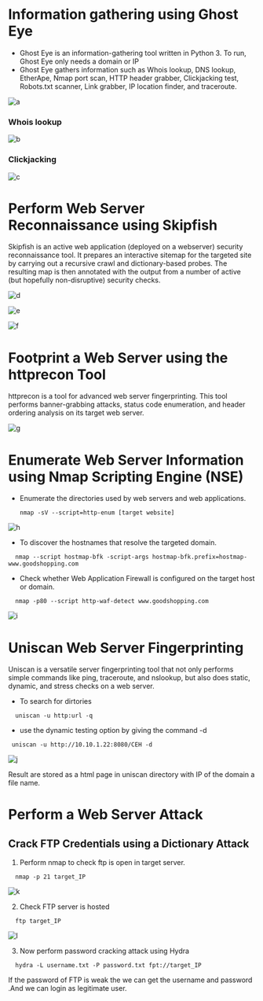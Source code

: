 # Information gathering using Ghost Eye
+ Ghost Eye is an information-gathering tool written in Python 3. To run, Ghost Eye only needs a domain or IP
+ Ghost Eye gathers information such as Whois lookup, DNS lookup, EtherApe, Nmap port scan, HTTP header grabber, Clickjacking test, Robots.txt scanner, Link grabber, IP location finder, and traceroute.

![a](https://github.com/Kr1shna02/Hack_Flow/assets/117007783/404d0d91-3ff5-43a8-b639-7483cdca8a71)

### Whois lookup
![b](https://github.com/Kr1shna02/Hack_Flow/assets/117007783/1c3bc55d-463b-49d7-8088-afab3cec3a78)

### Clickjacking 

![c](https://github.com/Kr1shna02/Hack_Flow/assets/117007783/7f07a94a-a5fb-43d7-be39-255707844fa3)


# Perform Web Server Reconnaissance using Skipfish

Skipfish is an active web application (deployed on a webserver) security reconnaissance tool. It prepares an interactive sitemap for the targeted site by carrying out a recursive crawl and dictionary-based probes. The resulting map is then annotated with the output from a number of active (but hopefully non-disruptive) security checks.


![d](https://github.com/Kr1shna02/Hack_Flow/assets/117007783/cf4b685f-89a5-4a87-a34e-51cbd8c55d98)

![e](https://github.com/Kr1shna02/Hack_Flow/assets/117007783/8eaaf467-aa32-45c6-96a5-21bd56fe952a)

![f](https://github.com/Kr1shna02/Hack_Flow/assets/117007783/8f9938a3-2185-45c3-a54d-6a29fedea113)

# Footprint a Web Server using the httprecon Tool

httprecon is a tool for advanced web server fingerprinting. This tool performs banner-grabbing attacks, status code enumeration, and header ordering analysis on its target web server.

![g](https://github.com/Kr1shna02/Hack_Flow/assets/117007783/71f6ecf2-e220-4d0c-a255-d9ee47b4b3ba)

# Enumerate Web Server Information using Nmap Scripting Engine (NSE)
+ Enumerate the directories used by web servers and web applications.
  ```
  nmap -sV --script=http-enum [target website]
  ```
![h](https://github.com/Kr1shna02/Hack_Flow/assets/117007783/8ad9696b-9ec0-4fa5-9725-005c64b2ec6d)

+ To discover the hostnames that resolve the targeted domain.
```
  nmap --script hostmap-bfk -script-args hostmap-bfk.prefix=hostmap- www.goodshopping.com
```
+ Check whether Web Application Firewall is configured on the target host or domain.
```
  nmap -p80 --script http-waf-detect www.goodshopping.com
```
![i](https://github.com/Kr1shna02/Hack_Flow/assets/117007783/d1dcbb63-c34f-4687-8d30-63eac4065e41)

# Uniscan Web Server Fingerprinting
Uniscan is a versatile server fingerprinting tool that not only performs simple commands like ping, traceroute, and nslookup, but also does static, dynamic, and stress checks on a web server. 
+ To search for dirtories
```
  uniscan -u http:url -q
```
+ use the dynamic testing option by giving the command -d
```
 uniscan -u http://10.10.1.22:8080/CEH -d
```
![j](https://github.com/Kr1shna02/Hack_Flow/assets/117007783/73f26c15-ca90-404a-907f-842adc3cf738)

Result are stored as a html page in uniscan directory with IP of the domain a file name.

# Perform a Web Server Attack
## Crack FTP Credentials using a Dictionary Attack
1. Perform nmap to check ftp is open in target server.
```
  nmap -p 21 target_IP
```
![k](https://github.com/Kr1shna02/Hack_Flow/assets/117007783/7bf1a7a2-d25c-4c75-bb28-0dd50a9cceb5)

2. Check FTP server is hosted
```
  ftp target_IP
```
![l](https://github.com/Kr1shna02/Hack_Flow/assets/117007783/62e64373-1c3b-4bd0-b097-c1e7a68f8384)

3. Now perform password cracking attack using Hydra
```
  hydra -L username.txt -P password.txt fpt://target_IP
```
If the password of FTP is weak the we can get the username and password .And we can login as legitimate user.

